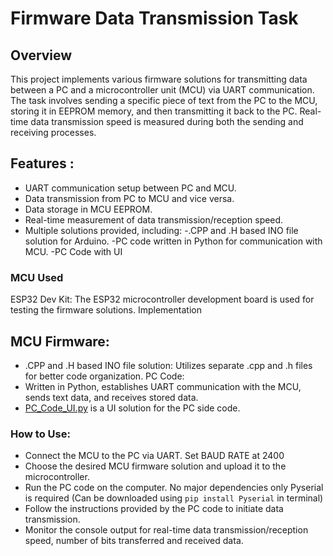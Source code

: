 # Firmware Data Transmission Task
## Overview
This project implements various firmware solutions for transmitting data between a PC and a microcontroller unit (MCU) via UART communication. The task involves sending a specific piece of text from the PC to the MCU, storing it in EEPROM memory, and then transmitting it back to the PC. Real-time data transmission speed is measured during both the sending and receiving processes.
## Features : 
- UART communication setup between PC and MCU.
- Data transmission from PC to MCU and vice versa.
- Data storage in MCU EEPROM.
- Real-time measurement of data transmission/reception speed.
- Multiple solutions provided, including:
 -.CPP and .H based INO file solution for Arduino.
 -PC code written in Python for communication with MCU.
 -PC Code with UI 

### MCU Used
ESP32 Dev Kit: The ESP32 microcontroller development board is used for testing the firmware solutions.
Implementation

## MCU Firmware:
- .CPP and .H based INO file solution: Utilizes separate .cpp and .h files for better code organization.
PC Code: 
- Written in Python, establishes UART communication with the MCU, sends text data, and receives stored data.
- [PC_Code_UI.py](Nymble_Firmware_task/Nymble/) is a UI solution for the PC side code.
### How to Use:
- Connect the  MCU to the PC via UART. Set BAUD RATE at 2400
- Choose the desired MCU firmware solution and upload it to the microcontroller.
- Run the PC code on the computer. No major dependencies only Pyserial is required (Can be downloaded using `pip install Pyserial` in terminal)
- Follow the instructions provided by the PC code to initiate data transmission.
- Monitor the console output for real-time data transmission/reception speed, number of bits transferred and received data.
